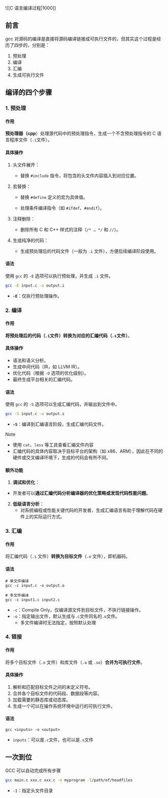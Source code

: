 ![[C 语言编译过程|1000]]

## 前言

gcc 对源码的编译是直接将源码编译链接成可执行文件的，但其实这个过程是经历了四步的，分别是：

1.   预处理
2.   编译
3.   汇编
4.   生成可执行文件

## 编译的四个步骤

### 1. 预处理

#### 作用

**预处理器（cpp**）处理源代码中的预处理指令，生成一个不含预处理指令的 C 语言程序文件（`.i`文件）。

#### 具体操作

1. 头文件展开：
    +   替换 `#include` 指令，将包含的头文件内容插入到对应位置。

2. 宏替换：

    + 替换 `#define` 定义的宏为具体值。

    + 处理条件编译指令（如 `#ifdef`、`#endif`）。

3. 注释删除：
    +   删除所有 C 和 C++ 样式的注释（`/* … */` 和 `//`）。

4. 生成纯净的代码：
    +   生成预处理后的代码文件（一般为 `.i` 文件），方便后续编译阶段使用。

#### 语法

使用 `gcc` 的 `-E` 选项可以执行预处理，并生成 `.i` 文件。

```bash
gcc -E input.c -o output.i
```

+ **`-E`**：仅执行预处理操作。

### 2. 编译

#### 作用

**将预处理后的代码（`.i`文件）转换为对应的汇编代码（`.s`文件）**。

#### 具体操作

-   语法和语义分析。
-   生成中间代码（IR，如 LLVM IR）。
-   优化代码（根据 `-O` 选项的优化级别）。
-   最终生成平台相关的汇编代码。

#### 语法

使用 `gcc` 的 `-S` 选项可以生成汇编代码，并输出到文件中。

```bash
gcc -S input.c -o output.s
```

+ **`-S`**：编译到汇编语言阶段，生成汇编代码文件。

>[!note]
>+ 使用 `cat`、`less` 等工具查看汇编文件内容
>+ 汇编代码的具体内容取决于目标平台的架构（如 x86、ARM），因此在不同的硬件或交叉编译环境下，生成的代码会有所不同。

#### 额外功能

1. **调试和优化**：
+ 开发者可以**通过汇编代码分析编译器的优化策略或发现代码性能问题**。
2. **低级语言分析**：
    + 对系统编程或性能关键代码的开发者，生成汇编语言有助于理解代码在硬件上的实际运行方式。

### 3. 汇编

#### 作用

将汇编代码（`.s` 文件）**转换为目标文件**（`.o` 文件），即机器码。

#### 语法

```shell
# 单文件编译
gcc -c input.c -o output.o

# 多文件编译
gcc -c input1.c input2.c
```

+   `-c`：Compile Only，仅编译源文件到目标文件，不执行链接操作。
+   `-o`：指定输出文件，默认生成与`.c`文件同名的`.o`文件。
    +   多文件编译时无法指定，按照默认处理

### 4. 链接

#### **作用**

将多个目标文件（`.o` 文件）和库文件（`.a` 或 `.so`）**合并为可执行文件**。

#### 具体操作

1. 解析和匹配目标文件之间的未定义符号。
2. 合并各个目标文件的代码段、数据段等内容。
3. 加载需要的静态库或动态库。
4. 生成一个可以在操作系统环境中运行的可执行文件。

#### 语法

```shell
gcc <inputs> -o <output>
```

+   `inputs`：可以是`.c`文件，也可以是`.s`文件

## 一次到位

GCC 可以自动完成所有步骤

```bash
gcc main.c xxx.c xxx.c -o myprogram -I/path/of/headfiles
```

+   `-I`：指定头文件目录
